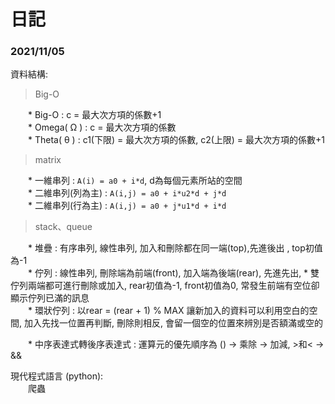 # 日記

### 2021/11/05

資料結構: <br> 

> Big-O
    
    
　　* Big-O : c = 最大次方項的係數+1 <br> 
　　* Omega( Ω ) : c = 最大次方項的係數 <br> 
　　* Theta( θ ) : c1(下限) = 最大次方項的係數, c2(上限) = 最大次方項的係數+1 <br> 

> matrix


　　* 一維串列 : `A(i) = a0 + i*d`, d為每個元素所站的空間 <br> 
　　* 二維串列(列為主) :  `A(i,j) = a0 + i*u2*d + j*d` <br>
　　* 二維串列(行為主) :  `A(i,j) = a0 + j*u1*d + i*d` <br>


> stack、queue


　　* 堆疊 : 有序串列, 線性串列, 加入和刪除都在同一端(top),先進後出 , top初值為-1 <br>
　　* 佇列 : 線性串列, 刪除端為前端(front), 加入端為後端(rear), 先進先出, 
    * 雙佇列兩端都可進行刪除或加入, rear初值為-1, front初值為0, 常發生前端有空位卻顯示佇列已滿的訊息 <br>
　　* 環狀佇列 : 以rear = (rear + 1) % MAX 讓新加入的資料可以利用空白的空間, 加入先找一位置再判斷, 刪除則相反, 會留一個空的位置來辨別是否額滿或空的 <br>


　　* 中序表達式轉後序表達式 : 運算元的優先順序為 () -> 乘除 -> 加減, >和< -> && <br>

現代程式語言 (python): <br>
　　爬蟲
